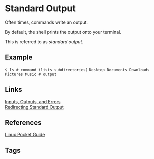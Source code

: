 # Standard Output

Often times, commands write an output.  

By default, the shell prints the output onto your terminal.  

This is referred to as *standard output*.

## Example
`$ ls # command (lists subdirectories)`
`Desktop Documents Downloads Pictures Music # output`  

## Links
[Inputs, Outputs, and Errors](../202305212246/README.md)  
[Redirecting Standard Output](../202305212218/README.md)  

## References
[Linux Pocket Guide](https://linuxpocketguide.com/)

## Tags
